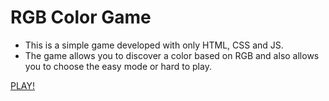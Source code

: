 
# RGB Color Game
- This is a simple game developed with only HTML, CSS and JS. 
- The game allows you to discover a color based on RGB and also allows you to choose the easy mode or hard to play.

[PLAY!](https://rnataoliveira.github.io/rgb-color-game/)
